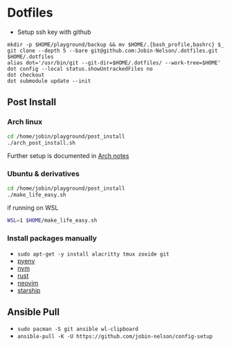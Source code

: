# Dotfiles

- Setup ssh key with github

```shell
mkdir -p $HOME/playground/backup && mv $HOME/.{bash_profile,bashrc} $_
git clone --depth 5 --bare git@github.com:Jobin-Nelson/.dotfiles.git $HOME/.dotfiles
alias dot='/usr/bin/git --git-dir=$HOME/.dotfiles/ --work-tree=$HOME'
dot config --local status.showUntrackedFiles no
dot checkout
dot submodule update --init
```

## Post Install

### Arch linux

```bash
cd /home/jobin/playground/post_install
./arch_post_install.sh
```

Further setup is documented in [Arch notes](./playground/post_install/arch_notes.md)

### Ubuntu & derivatives

```bash
cd /home/jobin/playground/post_install
./make_life_easy.sh
```

if running on WSL

```bash
WSL=1 $HOME/make_life_easy.sh
```

### Install packages manually

- `sudo apt-get -y install alacritty tmux zoxide git`
- [pyenv](https://github.com/pyenv/pyenv)
- [nvm](https://github.com/nvm-sh/nvm)
- [rust](https://rustup.rs/)
- [neovim](https://github.com/neovim/neovim)
- [starship](https://starship.rs/)

## Ansible Pull

- `sudo pacman -S git ansible wl-clipboard`
- `ansible-pull -K -U https://github.com/jobin-nelson/config-setup`

